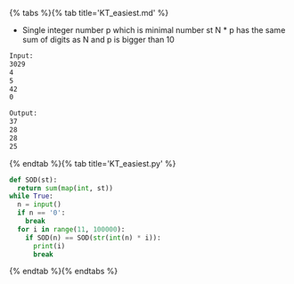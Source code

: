 {% tabs %}{% tab title='KT_easiest.md' %}

* Single integer number p which is minimal number st N * p has the same sum of digits as N and p is bigger than 10

```txt
Input:
3029
4
5
42
0

Output:
37
28
28
25
```

{% endtab %}{% tab title='KT_easiest.py' %}

```py
def SOD(st):
  return sum(map(int, st))
while True:
  n = input()
  if n == '0':
    break
  for i in range(11, 100000):
    if SOD(n) == SOD(str(int(n) * i)):
      print(i)
      break
```

{% endtab %}{% endtabs %}
